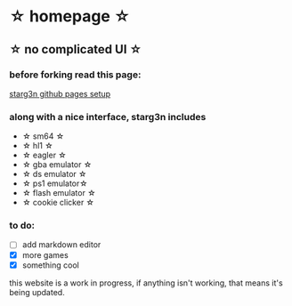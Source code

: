 # ☆ homepage ☆

☆ no complicated UI ☆
---
### before forking read this page:
[starg3n github pages setup](https://github.com/starg3n/starg3n.github.io/blob/main/forksetup.md)

### along with a nice interface, starg3n includes
  - ☆ sm64 ☆
  - ☆ hl1 ☆
  - ☆ eagler ☆
  - ☆ gba emulator ☆
  - ☆ ds emulator ☆
  - ☆ ps1 emulator☆
  - ☆ flash emulator ☆
  - ☆ cookie clicker ☆

### to do:
  - [ ] add markdown editor
  - [X] more games
  - [X] something cool

this website is a work in progress, if anything isn't working, that means it's being updated.
